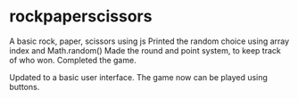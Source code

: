 # rockpaperscissors

A basic rock, paper, scissors using js
Printed the random choice using array index and Math.random()
Made the round and point system, to keep track of who won. Completed the game.

Updated to a basic user interface.
The game now can be played using buttons.
